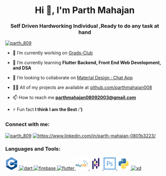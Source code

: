 <h1 align="center">Hi 👋, I'm Parth Mahajan</h1>
<h3 align="center">Self Driven Hardworking Individual ,Ready to do any task at hand</h3>

<p align="left"> <a href="https://twitter.com/parth_809" target="blank"><img src="https://img.shields.io/twitter/follow/parth_809?logo=twitter&style=for-the-badge" alt="parth_809" /></a> </p>

- 🔭 I’m currently working on [Grads-Club](https://github.com/ritviknagpal48/GradClubs---Yehlo)

- 🌱 I’m currently learning **Flutter Backend, Front End Web Development, and DSA**

- 👯 I’m looking to collaborate on [Material Design : Chat App](https://github.com/zenghost1/Chatapp.git)

- 👨‍💻 All of my projects are available at [github.com/parthmahajan008](github.com/parthmahajan008)

- 📫 How to reach me **parthmahajan08092003@gmail.com**

- ⚡ Fun fact **I think I am the Best :')**

<h3 align="left">Connect with me:</h3>
<p align="left">
<a href="https://twitter.com/parth_809" target="blank"><img align="center" src="https://raw.githubusercontent.com/rahuldkjain/github-profile-readme-generator/master/src/images/icons/Social/twitter.svg" alt="parth_809" height="30" width="40" /></a>
<a href="https://linkedin.com/in/https://www.linkedin.com/in/parth-mahajan-0801b3223/" target="blank"><img align="center" src="https://raw.githubusercontent.com/rahuldkjain/github-profile-readme-generator/master/src/images/icons/Social/linked-in-alt.svg" alt="https://www.linkedin.com/in/parth-mahajan-0801b3223/" height="30" width="40" /></a>
</p>

<h3 align="left">Languages and Tools:</h3>
<p align="left"> <a href="https://www.w3schools.com/cpp/" target="_blank" rel="noreferrer"> <img src="https://raw.githubusercontent.com/devicons/devicon/master/icons/cplusplus/cplusplus-original.svg" alt="cplusplus" width="40" height="40"/> </a> <a href="https://dart.dev" target="_blank" rel="noreferrer"> <img src="https://www.vectorlogo.zone/logos/dartlang/dartlang-icon.svg" alt="dart" width="40" height="40"/> </a> <a href="https://firebase.google.com/" target="_blank" rel="noreferrer"> <img src="https://www.vectorlogo.zone/logos/firebase/firebase-icon.svg" alt="firebase" width="40" height="40"/> </a> <a href="https://flutter.dev" target="_blank" rel="noreferrer"> <img src="https://www.vectorlogo.zone/logos/flutterio/flutterio-icon.svg" alt="flutter" width="40" height="40"/> </a> <a href="https://www.mysql.com/" target="_blank" rel="noreferrer"> <img src="https://raw.githubusercontent.com/devicons/devicon/master/icons/mysql/mysql-original-wordmark.svg" alt="mysql" width="40" height="40"/> </a> <a href="https://pandas.pydata.org/" target="_blank" rel="noreferrer"> <img src="https://raw.githubusercontent.com/devicons/devicon/2ae2a900d2f041da66e950e4d48052658d850630/icons/pandas/pandas-original.svg" alt="pandas" width="40" height="40"/> </a> <a href="https://www.photoshop.com/en" target="_blank" rel="noreferrer"> <img src="https://raw.githubusercontent.com/devicons/devicon/master/icons/photoshop/photoshop-line.svg" alt="photoshop" width="40" height="40"/> </a> <a href="https://www.python.org" target="_blank" rel="noreferrer"> <img src="https://raw.githubusercontent.com/devicons/devicon/master/icons/python/python-original.svg" alt="python" width="40" height="40"/> </a> <a href="https://www.adobe.com/products/xd.html" target="_blank" rel="noreferrer"> <img src="https://cdn.worldvectorlogo.com/logos/adobe-xd.svg" alt="xd" width="40" height="40"/> </a> </p>
